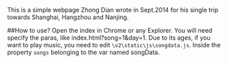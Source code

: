 This is a simple webpage Zhong Dian wrote in Sept.2014 for his single trip towards Shanghai, Hangzhou and Nanjing.

##How to use?
Open the index in Chrome or any Explorer. You will need specify the paras, like index.html?song=1&day=1.
Due to its ages, if you want to play music, you need to edit `\v2\static\js\songdata.js`. Inside the property `songs` belonging to the var named songData.